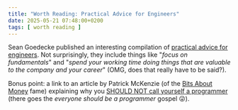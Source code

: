 ```yaml
---
title: "Worth Reading: Practical Advice for Engineers"
date: 2025-05-21 07:48:00+0200
tags: [ worth reading ]
---
```

Sean Goedecke published an interesting compilation of [practical advice for engineers](https://www.seangoedecke.com/in-these-troubled-times/). Not surprisingly, they include things like "_focus on fundamentals_" and "_spend your working time doing things that are valuable to the company and your career_" (OMG, does that really have to be said?).

Bonus point: a link to an article by Patrick McKenzie (of the [Bits About Money](https://www.bitsaboutmoney.com/) fame) explaining why you [SHOULD NOT call yourself a programmer](https://www.kalzumeus.com/2011/10/28/dont-call-yourself-a-programmer/) (there goes the _everyone should be a programmer_ gospel 😜).
